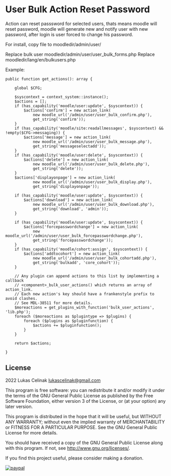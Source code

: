 # User Bulk Action Reset Password #

Action can reset passsword for selected users, 
thats means moodle will reset password, 
moodle will generate new and notify user with new password, 
after login is user forced to change his password.

For install, copy file to moodledir/admin/user/

Replace bulk user moodledir/admin/user/user_bulk_forms.php 
Replace moodledir/lang/en/bulkusers.php
        
Example:

    public function get_actions(): array {

        global $CFG;

        $syscontext = context_system::instance();
        $actions = [];
        if (has_capability('moodle/user:update', $syscontext)) {
            $actions['confirm'] = new action_link(
                new moodle_url('/admin/user/user_bulk_confirm.php'),
                get_string('confirm'));
        }
        if (has_capability('moodle/site:readallmessages', $syscontext) && !empty($CFG->messaging)) {
            $actions['message'] = new action_link(
                new moodle_url('/admin/user/user_bulk_message.php'),
                get_string('messageselectadd'));
        }
        if (has_capability('moodle/user:delete', $syscontext)) {
            $actions['delete'] = new action_link(
                new moodle_url('/admin/user/user_bulk_delete.php'),
                get_string('delete'));
        }
        $actions['displayonpage'] = new action_link(
                new moodle_url('/admin/user/user_bulk_display.php'),
                get_string('displayonpage'));

        if (has_capability('moodle/user:update', $syscontext)) {
            $actions['download'] = new action_link(
                new moodle_url('/admin/user/user_bulk_download.php'),
                get_string('download', 'admin'));
        }

        if (has_capability('moodle/user:update', $syscontext)) {
            $actions['forcepasswordchange'] = new action_link(
                new moodle_url('/admin/user/user_bulk_forcepasswordchange.php'),
                get_string('forcepasswordchange'));
        }
        if (has_capability('moodle/cohort:assign', $syscontext)) {
            $actions['addtocohort'] = new action_link(
                new moodle_url('/admin/user/user_bulk_cohortadd.php'),
                get_string('bulkadd', 'core_cohort'));
        }

        // Any plugin can append actions to this list by implementing a callback
        // <component>_bulk_user_actions() which returns an array of action_link.
        // Each new action's key should have a frankenstyle prefix to avoid clashes.
        // See MDL-38511 for more details.
        $moreactions = get_plugins_with_function('bulk_user_actions', 'lib.php');
        foreach ($moreactions as $plugintype => $plugins) {
            foreach ($plugins as $pluginfunction) {
                $actions += $pluginfunction();
            }
        }

        return $actions;

    }




## License ##

2022 Lukas Celinak <lukascelinak@gmail.com>

This program is free software: you can redistribute it and/or modify it under
the terms of the GNU General Public License as published by the Free Software
Foundation, either version 3 of the License, or (at your option) any later
version.

This program is distributed in the hope that it will be useful, but WITHOUT ANY
WARRANTY; without even the implied warranty of MERCHANTABILITY or FITNESS FOR A
PARTICULAR PURPOSE.  See the GNU General Public License for more details.

You should have received a copy of the GNU General Public License along with
this program.  If not, see <http://www.gnu.org/licenses/>.

If you find this project useful, please consider making a donation.

[![paypal](https://www.paypalobjects.com/en_US/i/btn/btn_donate_LG.gif)](https://paypal.me/lukascelinak?country.x=SK&locale.x=sk_SK)
